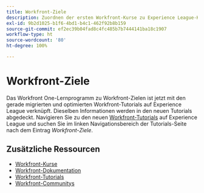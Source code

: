 ```yaml
---
title: Workfront-Ziele
description: Zuordnen der ersten Workfront-Kurse zu Experience League-Kursen
exl-id: 9b2d1025-b1f6-4bd1-b4c1-462f92b8b159
source-git-commit: ef2ec39b04fad8c4fc485b7b7444141ba18c1907
workflow-type: ht
source-wordcount: '80'
ht-degree: 100%

---
```


# Workfront-Ziele

Das Workfront One-Lernprogramm zu Workfront-Zielen ist jetzt mit den gerade migrierten und optimierten Workfront-Tutorials auf Experience League verknüpft. Dieselben Informationen werden in den neuen Tutorials abgedeckt. Navigieren Sie zu den neuen [Workfront-Tutorials](https://experienceleague.adobe.com/docs/workfront-learn/tutorials-workfront/home.html?lang=de) auf Experience League und suchen Sie im linken Navigationsbereich der Tutorials-Seite nach dem Eintrag *Workfront-Ziele*.

## Zusätzliche Ressourcen

* [Workfront-Kurse](https://experienceleague.adobe.com/?lang=de&amp;Solution=Workfront#courses)
* [Workfront-Dokumentation](https://experienceleague.adobe.com/docs/workfront.html?lang=de)
* [Workfront-Tutorials](https://experienceleague.adobe.com/docs/workfront-learn/tutorials-workfront/home.html?lang=de)
* [Workfront-Communitys](https://experienceleaguecommunities.adobe.com/t5/workfront/ct-p/workfront)
